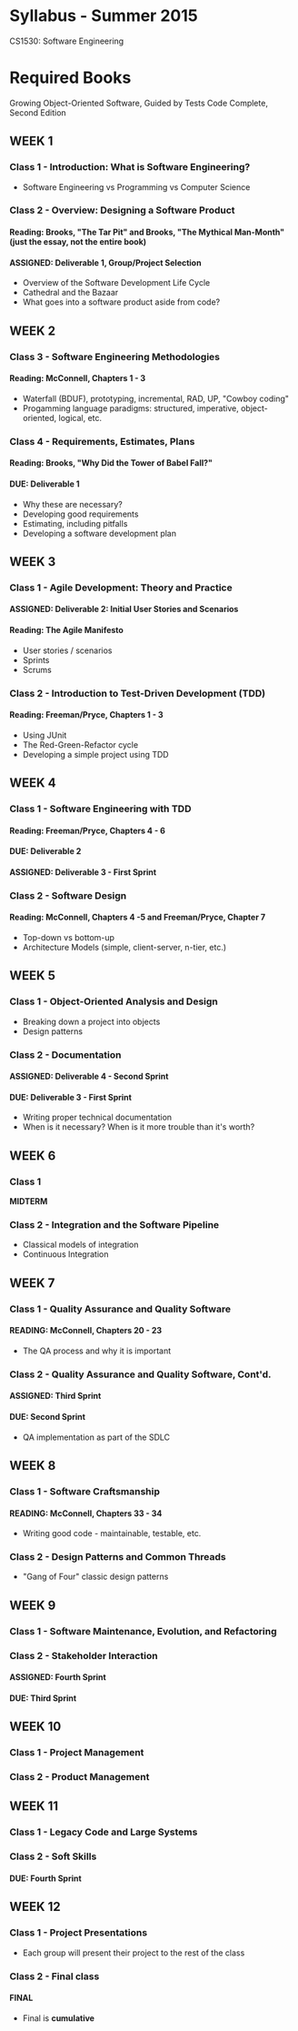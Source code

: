 # Syllabus - Summer 2015
CS1530: Software Engineering

# Required Books
Growing Object-Oriented Software, Guided by Tests
Code Complete, Second Edition

## WEEK 1

### Class 1 - Introduction: What is Software Engineering?
* Software Engineering vs Programming vs Computer Science

### Class 2 - Overview: Designing a Software Product
#### __Reading: Brooks, "The Tar Pit" and Brooks, "The Mythical Man-Month" (just the essay, not the entire book)__
#### __ASSIGNED: Deliverable 1, Group/Project Selection__
* Overview of the Software Development Life Cycle
* Cathedral and the Bazaar
* What goes into a software product aside from code?

## WEEK 2

### Class 3 - Software Engineering Methodologies
#### __Reading: McConnell, Chapters 1 - 3__
* Waterfall (BDUF), prototyping, incremental, RAD, UP, "Cowboy coding"
* Progamming language paradigms: structured, imperative, object-oriented, logical, etc.

### Class 4 - Requirements, Estimates, Plans
#### __Reading: Brooks, "Why Did the Tower of Babel Fall?"__
#### __DUE: Deliverable 1__
* Why these are necessary?
* Developing good requirements
* Estimating, including pitfalls
* Developing a software development plan

## WEEK 3

### Class 1 - Agile Development: Theory and Practice
#### __ASSIGNED: Deliverable 2: Initial User Stories and Scenarios__
#### __Reading: The Agile Manifesto__
* User stories / scenarios
* Sprints
* Scrums

### Class 2 - Introduction to Test-Driven Development (TDD)
#### __Reading: Freeman/Pryce, Chapters 1 - 3__
* Using JUnit
* The Red-Green-Refactor cycle
* Developing a simple project using TDD

## WEEK 4

### Class 1 - Software Engineering with TDD
#### __Reading: Freeman/Pryce, Chapters 4 - 6__
#### __DUE: Deliverable 2__
#### __ASSIGNED: Deliverable 3 - First Sprint__

### Class 2 - Software Design
#### __Reading: McConnell, Chapters 4 -5 and Freeman/Pryce, Chapter 7__
* Top-down vs bottom-up
* Architecture Models (simple, client-server, n-tier, etc.)

## WEEK 5

### Class 1 - Object-Oriented Analysis and Design
* Breaking down a project into objects
* Design patterns

### Class 2 - Documentation
#### __ASSIGNED: Deliverable 4 - Second Sprint__
#### __DUE: Deliverable 3 - First Sprint__
* Writing proper technical documentation
* When is it necessary?  When is it more trouble than it's worth?

## WEEK 6

### Class 1
__MIDTERM__

### Class 2 - Integration and the Software Pipeline
* Classical models of integration
* Continuous Integration

## WEEK 7

### Class 1 - Quality Assurance and Quality Software
#### __READING: McConnell, Chapters 20 - 23__
* The QA process and why it is important

### Class 2 - Quality Assurance and Quality Software, Cont'd.
#### __ASSIGNED: Third Sprint__
#### __DUE: Second Sprint__
* QA implementation as part of the SDLC

## WEEK 8

### Class 1 - Software Craftsmanship
#### __READING: McConnell, Chapters 33 - 34__
* Writing good code - maintainable, testable, etc.

### Class 2 - Design Patterns and Common Threads
* "Gang of Four" classic design patterns

## WEEK 9

### Class 1 - Software Maintenance, Evolution, and Refactoring

### Class 2 - Stakeholder Interaction
#### __ASSIGNED: Fourth Sprint__
#### __DUE: Third Sprint__

## WEEK 10

### Class 1 - Project Management

### Class 2 - Product Management

## WEEK 11

### Class 1 - Legacy Code and Large Systems

### Class 2 - Soft Skills
#### __DUE: Fourth Sprint__

## WEEK 12

### Class 1 - Project Presentations
* Each group will present their project to the rest of the class

### Class 2 - Final class
#### __FINAL__
* Final is __cumulative__
